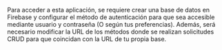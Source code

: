Para acceder a esta aplicación, se requiere crear una base de datos en Firebase y 
configurar el método de autenticación para que sea accesible mediante usuario y 
contraseña (O según tus preferencias). Además, será necesario modificar la URL 
de los métodos donde se realizan solicitudes CRUD para que coincidan con la URL de 
tu propia base.
